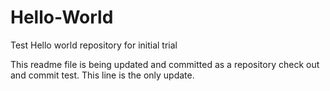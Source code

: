 # Hello-World
Test Hello world repository for initial trial

This readme file is being updated and committed as a repository check out and commit test.  This line is the only update.
